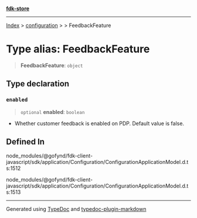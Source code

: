 [**fdk-store**](../../../README.md)
***

[Index](../../../API.md) > [configuration](../../README.md) > [<internal>](../README.md) > FeedbackFeature

# Type alias: FeedbackFeature

> **FeedbackFeature**: `object`

## Type declaration

### `enabled`

> `optional` **enabled**: `boolean`

- Whether customer feedback is enabled on PDP.
Default value is false.

## Defined In

node\_modules/@gofynd/fdk-client-javascript/sdk/application/Configuration/ConfigurationApplicationModel.d.ts:1512

node\_modules/@gofynd/fdk-client-javascript/sdk/application/Configuration/ConfigurationApplicationModel.d.ts:1513

***
Generated using [TypeDoc](https://typedoc.org/) and [typedoc-plugin-markdown](https://www.npmjs.com/package/typedoc-plugin-markdown)
